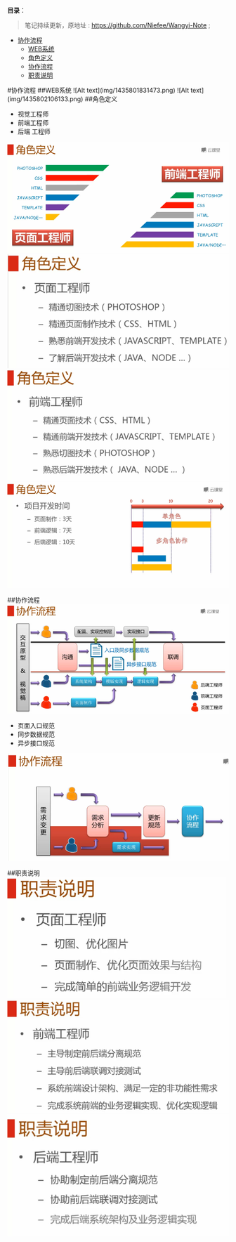**目录**：

>笔记持续更新，原地址 : https://github.com/Niefee/Wangyi-Note ;

<ul>
<li><a href="#协作流程">协作流程</a><ul>
<li><a href="#web系统">WEB系统</a></li>
<li><a href="#角色定义">角色定义</a></li>
<li><a href="#协作流程-1">协作流程</a></li>
<li><a href="#职责说明">职责说明</a></li>
</ul>
</li>
</ul>
#协作流程
##WEB系统
![Alt text](img/1435801831473.png)
![Alt text](img/1435802106133.png)
##角色定义

 - 视觉工程师
 - 前端工程师
 - 后端 工程师

![Alt text](img/1435802222278.png)
![Alt text](img/1435802747567.png)
![Alt text](img/1435802789820.png)
![Alt text](img/1435802926336.png)

##协作流程
![Alt text](img/1435803172882.png)

 - 页面入口规范
 - 同步数据规范 
 - 异步接口规范

![Alt text](img/1435803303301.png)

##职责说明
![Alt text](img/1435803411886.png)
![Alt text](img/1435803472127.png)
![Alt text](img/1435803528494.png)
